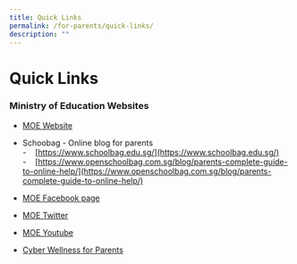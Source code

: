 ```yaml
---
title: Quick Links
permalink: /for-parents/quick-links/
description: ""
---
```

# **Quick Links**
### Ministry of Education Websites 

*   [MOE Website](https://www.moe.gov.sg/)


*   Schoobag - Online blog for parents   
\-    [https://www.schoolbag.edu.sg/](https://www.schoolbag.edu.sg/)  
\-    [https://www.openschoolbag.com.sg/blog/parents-complete-guide-to-online-help/](https://www.openschoolbag.com.sg/blog/parents-complete-guide-to-online-help/)  

*   [MOE Facebook page](https://www.facebook.com/moesingapore)
*   [MOE Twitter](https://twitter.com/moesg?lang=en)
*   [MOE Youtube](https://www.youtube.com/user/MOESpore)
*   [Cyber Wellness for Parents](https://www.moe.gov.sg/education-in-sg/our-programmes/cyber-wellness)